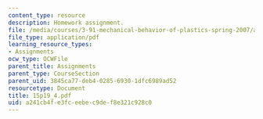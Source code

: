 ```yaml
---
content_type: resource
description: Homework assignment.
file: /media/courses/3-91-mechanical-behavior-of-plastics-spring-2007/a241cb4fe3fceebec9def8e321c928c0_15p19_4.pdf
file_type: application/pdf
learning_resource_types:
- Assignments
ocw_type: OCWFile
parent_title: Assignments
parent_type: CourseSection
parent_uid: 3845ca77-deb4-0285-6930-1dfc6989ad52
resourcetype: Document
title: 15p19_4.pdf
uid: a241cb4f-e3fc-eebe-c9de-f8e321c928c0
---
```

